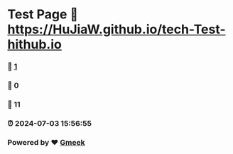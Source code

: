 # Test Page :link: https://HuJiaW.github.io/tech-Test-hithub.io 
### :page_facing_up: [1](https://HuJiaW.github.io/tech-Test-hithub.io/tag.html) 
### :speech_balloon: 0 
### :hibiscus: 11 
### :alarm_clock: 2024-07-03 15:56:55 
### Powered by :heart: [Gmeek](https://github.com/Meekdai/Gmeek)
